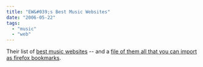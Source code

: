 ```yaml
---
title: "EW&#039;s Best Music Websites"
date: "2006-05-22"
tags: 
  - "music"
  - "web"
---
```


Their list of [best music websites](http://www.ew.com/ew/article/commentary/0,6115,1195793_4_0_,00.html) -- and a [file of them all that you can import as firefox bookmarks](http://www.theludwigs.com/music/EWSites.html).
